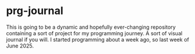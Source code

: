 # prg-journal
This is going to be a dynamic and hopefully ever-changing repository containing a sort of project for my programming journey. A sort of visual journal if you will. I started programming about a week ago, so last week of June 2025.
